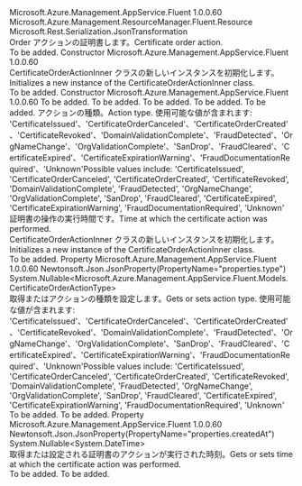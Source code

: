 <Type Name="CertificateOrderActionInner" FullName="Microsoft.Azure.Management.AppService.Fluent.Models.CertificateOrderActionInner">
  <TypeSignature Language="C#" Value="public class CertificateOrderActionInner : Microsoft.Azure.Management.ResourceManager.Fluent.Resource" />
  <TypeSignature Language="ILAsm" Value=".class public auto ansi beforefieldinit CertificateOrderActionInner extends Microsoft.Azure.Management.ResourceManager.Fluent.Resource" />
  <TypeSignature Language="DocId" Value="T:Microsoft.Azure.Management.AppService.Fluent.Models.CertificateOrderActionInner" />
  <TypeSignature Language="VB.NET" Value="Public Class CertificateOrderActionInner&#xA;Inherits Resource" />
  <TypeSignature Language="F#" Value="type CertificateOrderActionInner = class&#xA;    inherit Resource" />
  <AssemblyInfo>
    <AssemblyName>Microsoft.Azure.Management.AppService.Fluent</AssemblyName>
    <AssemblyVersion>1.0.0.60</AssemblyVersion>
  </AssemblyInfo>
  <Base>
    <BaseTypeName>Microsoft.Azure.Management.ResourceManager.Fluent.Resource</BaseTypeName>
  </Base>
  <Interfaces />
  <Attributes>
    <Attribute>
      <AttributeName>Microsoft.Rest.Serialization.JsonTransformation</AttributeName>
    </Attribute>
  </Attributes>
  <Docs>
    <summary>
            <span data-ttu-id="05f31-101">Order アクションの証明書します。</span><span class="sxs-lookup"><span data-stu-id="05f31-101">Certificate order action.</span></span>
            </summary>
    <remarks>To be added.</remarks>
  </Docs>
  <Members>
    <Member MemberName=".ctor">
      <MemberSignature Language="C#" Value="public CertificateOrderActionInner ();" />
      <MemberSignature Language="ILAsm" Value=".method public hidebysig specialname rtspecialname instance void .ctor() cil managed" />
      <MemberSignature Language="DocId" Value="M:Microsoft.Azure.Management.AppService.Fluent.Models.CertificateOrderActionInner.#ctor" />
      <MemberSignature Language="VB.NET" Value="Public Sub New ()" />
      <MemberType>Constructor</MemberType>
      <AssemblyInfo>
        <AssemblyName>Microsoft.Azure.Management.AppService.Fluent</AssemblyName>
        <AssemblyVersion>1.0.0.60</AssemblyVersion>
      </AssemblyInfo>
      <Parameters />
      <Docs>
        <summary>
            <span data-ttu-id="05f31-102">CertificateOrderActionInner クラスの新しいインスタンスを初期化します。</span><span class="sxs-lookup"><span data-stu-id="05f31-102">Initializes a new instance of the CertificateOrderActionInner class.</span></span>
            </summary>
        <remarks>To be added.</remarks>
      </Docs>
    </Member>
    <Member MemberName=".ctor">
      <MemberSignature Language="C#" Value="public CertificateOrderActionInner (string location = null, string id = null, string name = null, string type = null, System.Collections.Generic.IDictionary&lt;string,string&gt; tags = null, Nullable&lt;Microsoft.Azure.Management.AppService.Fluent.Models.CertificateOrderActionType&gt; certificateOrderActionType = null, Nullable&lt;DateTime&gt; createdAt = null);" />
      <MemberSignature Language="ILAsm" Value=".method public hidebysig specialname rtspecialname instance void .ctor(string location, string id, string name, string type, class System.Collections.Generic.IDictionary`2&lt;string, string&gt; tags, valuetype System.Nullable`1&lt;valuetype Microsoft.Azure.Management.AppService.Fluent.Models.CertificateOrderActionType&gt; certificateOrderActionType, valuetype System.Nullable`1&lt;valuetype System.DateTime&gt; createdAt) cil managed" />
      <MemberSignature Language="DocId" Value="M:Microsoft.Azure.Management.AppService.Fluent.Models.CertificateOrderActionInner.#ctor(System.String,System.String,System.String,System.String,System.Collections.Generic.IDictionary{System.String,System.String},System.Nullable{Microsoft.Azure.Management.AppService.Fluent.Models.CertificateOrderActionType},System.Nullable{System.DateTime})" />
      <MemberSignature Language="VB.NET" Value="Public Sub New (Optional location As String = null, Optional id As String = null, Optional name As String = null, Optional type As String = null, Optional tags As IDictionary(Of String, String) = null, Optional certificateOrderActionType As Nullable(Of CertificateOrderActionType) = null, Optional createdAt As Nullable(Of DateTime) = null)" />
      <MemberSignature Language="F#" Value="new Microsoft.Azure.Management.AppService.Fluent.Models.CertificateOrderActionInner : string * string * string * string * System.Collections.Generic.IDictionary&lt;string, string&gt; * Nullable&lt;Microsoft.Azure.Management.AppService.Fluent.Models.CertificateOrderActionType&gt; * Nullable&lt;DateTime&gt; -&gt; Microsoft.Azure.Management.AppService.Fluent.Models.CertificateOrderActionInner" Usage="new Microsoft.Azure.Management.AppService.Fluent.Models.CertificateOrderActionInner (location, id, name, type, tags, certificateOrderActionType, createdAt)" />
      <MemberType>Constructor</MemberType>
      <AssemblyInfo>
        <AssemblyName>Microsoft.Azure.Management.AppService.Fluent</AssemblyName>
        <AssemblyVersion>1.0.0.60</AssemblyVersion>
      </AssemblyInfo>
      <Parameters>
        <Parameter Name="location" Type="System.String" />
        <Parameter Name="id" Type="System.String" />
        <Parameter Name="name" Type="System.String" />
        <Parameter Name="type" Type="System.String" />
        <Parameter Name="tags" Type="System.Collections.Generic.IDictionary&lt;System.String,System.String&gt;" />
        <Parameter Name="certificateOrderActionType" Type="System.Nullable&lt;Microsoft.Azure.Management.AppService.Fluent.Models.CertificateOrderActionType&gt;" />
        <Parameter Name="createdAt" Type="System.Nullable&lt;System.DateTime&gt;" />
      </Parameters>
      <Docs>
        <param name="location">To be added.</param>
        <param name="id">To be added.</param>
        <param name="name">To be added.</param>
        <param name="type">To be added.</param>
        <param name="tags">To be added.</param>
        <param name="certificateOrderActionType"><span data-ttu-id="05f31-103">アクションの種類。</span><span class="sxs-lookup"><span data-stu-id="05f31-103">Action type.</span></span> <span data-ttu-id="05f31-104">使用可能な値が含まれます: 'CertificateIssued'、'CertificateOrderCanceled'、'CertificateOrderCreated'、'CertificateRevoked'、'DomainValidationComplete'、'FraudDetected'、'OrgNameChange'、'OrgValidationComplete'、'SanDrop'、'FraudCleared'、'CertificateExpired'、'CertificateExpirationWarning'、'FraudDocumentationRequired'、'Unknown'</span><span class="sxs-lookup"><span data-stu-id="05f31-104">Possible values include: 'CertificateIssued', 'CertificateOrderCanceled', 'CertificateOrderCreated', 'CertificateRevoked', 'DomainValidationComplete', 'FraudDetected', 'OrgNameChange', 'OrgValidationComplete', 'SanDrop', 'FraudCleared', 'CertificateExpired', 'CertificateExpirationWarning', 'FraudDocumentationRequired', 'Unknown'</span></span></param>
        <param name="createdAt"><span data-ttu-id="05f31-105">証明書の操作の実行時間です。</span><span class="sxs-lookup"><span data-stu-id="05f31-105">Time at which the certificate action was performed.</span></span></param>
        <summary>
            <span data-ttu-id="05f31-106">CertificateOrderActionInner クラスの新しいインスタンスを初期化します。</span><span class="sxs-lookup"><span data-stu-id="05f31-106">Initializes a new instance of the CertificateOrderActionInner class.</span></span>
            </summary>
        <remarks>To be added.</remarks>
      </Docs>
    </Member>
    <Member MemberName="CertificateOrderActionType">
      <MemberSignature Language="C#" Value="public Nullable&lt;Microsoft.Azure.Management.AppService.Fluent.Models.CertificateOrderActionType&gt; CertificateOrderActionType { get; set; }" />
      <MemberSignature Language="ILAsm" Value=".property instance valuetype System.Nullable`1&lt;valuetype Microsoft.Azure.Management.AppService.Fluent.Models.CertificateOrderActionType&gt; CertificateOrderActionType" />
      <MemberSignature Language="DocId" Value="P:Microsoft.Azure.Management.AppService.Fluent.Models.CertificateOrderActionInner.CertificateOrderActionType" />
      <MemberSignature Language="VB.NET" Value="Public Property CertificateOrderActionType As Nullable(Of CertificateOrderActionType)" />
      <MemberSignature Language="F#" Value="member this.CertificateOrderActionType : Nullable&lt;Microsoft.Azure.Management.AppService.Fluent.Models.CertificateOrderActionType&gt; with get, set" Usage="Microsoft.Azure.Management.AppService.Fluent.Models.CertificateOrderActionInner.CertificateOrderActionType" />
      <MemberType>Property</MemberType>
      <AssemblyInfo>
        <AssemblyName>Microsoft.Azure.Management.AppService.Fluent</AssemblyName>
        <AssemblyVersion>1.0.0.60</AssemblyVersion>
      </AssemblyInfo>
      <Attributes>
        <Attribute>
          <AttributeName>Newtonsoft.Json.JsonProperty(PropertyName="properties.type")</AttributeName>
        </Attribute>
      </Attributes>
      <ReturnValue>
        <ReturnType>System.Nullable&lt;Microsoft.Azure.Management.AppService.Fluent.Models.CertificateOrderActionType&gt;</ReturnType>
      </ReturnValue>
      <Docs>
        <summary>
            <span data-ttu-id="05f31-107">取得またはアクションの種類を設定します。</span><span class="sxs-lookup"><span data-stu-id="05f31-107">Gets or sets action type.</span></span> <span data-ttu-id="05f31-108">使用可能な値が含まれます: 'CertificateIssued'、'CertificateOrderCanceled'、'CertificateOrderCreated'、'CertificateRevoked'、'DomainValidationComplete'、'FraudDetected'、'OrgNameChange'、'OrgValidationComplete'、'SanDrop'、'FraudCleared'、'CertificateExpired'、'CertificateExpirationWarning'、'FraudDocumentationRequired'、'Unknown'</span><span class="sxs-lookup"><span data-stu-id="05f31-108">Possible values include: 'CertificateIssued', 'CertificateOrderCanceled', 'CertificateOrderCreated', 'CertificateRevoked', 'DomainValidationComplete', 'FraudDetected', 'OrgNameChange', 'OrgValidationComplete', 'SanDrop', 'FraudCleared', 'CertificateExpired', 'CertificateExpirationWarning', 'FraudDocumentationRequired', 'Unknown'</span></span>
            </summary>
        <value>To be added.</value>
        <remarks>To be added.</remarks>
      </Docs>
    </Member>
    <Member MemberName="CreatedAt">
      <MemberSignature Language="C#" Value="public Nullable&lt;DateTime&gt; CreatedAt { get; set; }" />
      <MemberSignature Language="ILAsm" Value=".property instance valuetype System.Nullable`1&lt;valuetype System.DateTime&gt; CreatedAt" />
      <MemberSignature Language="DocId" Value="P:Microsoft.Azure.Management.AppService.Fluent.Models.CertificateOrderActionInner.CreatedAt" />
      <MemberSignature Language="VB.NET" Value="Public Property CreatedAt As Nullable(Of DateTime)" />
      <MemberSignature Language="F#" Value="member this.CreatedAt : Nullable&lt;DateTime&gt; with get, set" Usage="Microsoft.Azure.Management.AppService.Fluent.Models.CertificateOrderActionInner.CreatedAt" />
      <MemberType>Property</MemberType>
      <AssemblyInfo>
        <AssemblyName>Microsoft.Azure.Management.AppService.Fluent</AssemblyName>
        <AssemblyVersion>1.0.0.60</AssemblyVersion>
      </AssemblyInfo>
      <Attributes>
        <Attribute>
          <AttributeName>Newtonsoft.Json.JsonProperty(PropertyName="properties.createdAt")</AttributeName>
        </Attribute>
      </Attributes>
      <ReturnValue>
        <ReturnType>System.Nullable&lt;System.DateTime&gt;</ReturnType>
      </ReturnValue>
      <Docs>
        <summary>
            <span data-ttu-id="05f31-109">取得または設定される証明書のアクションが実行された時刻。</span><span class="sxs-lookup"><span data-stu-id="05f31-109">Gets or sets time at which the certificate action was performed.</span></span>
            </summary>
        <value>To be added.</value>
        <remarks>To be added.</remarks>
      </Docs>
    </Member>
  </Members>
</Type>